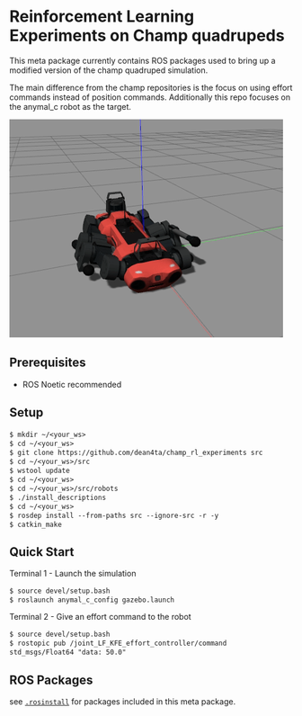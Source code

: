 # Reinforcement Learning Experiments on Champ quadrupeds

This meta package currently contains ROS packages used to bring up a modified version of the champ quadruped simulation.

The main difference from the champ repositories is the focus on using effort commands instead of position commands. Additionally this repo focuses on the anymal_c robot as the target.

![effort_command](images/effort_command.gif)

## Prerequisites

 - ROS Noetic recommended


## Setup
```shell
$ mkdir ~/<your_ws>
$ cd ~/<your_ws>
$ git clone https://github.com/dean4ta/champ_rl_experiments src
$ cd ~/<your_ws>/src
$ wstool update
$ cd ~/<your_ws>
$ cd ~/<your_ws>/src/robots
$ ./install_descriptions
$ cd ~/<your_ws>
$ rosdep install --from-paths src --ignore-src -r -y
$ catkin_make
```

## Quick Start

Terminal 1 - Launch the simulation
```shell
$ source devel/setup.bash
$ roslaunch anymal_c_config gazebo.launch
```

Terminal 2 - Give an effort command to the robot
```shell
$ source devel/setup.bash
$ rostopic pub /joint_LF_KFE_effort_controller/command std_msgs/Float64 "data: 50.0"
```

## ROS Packages
see [`.rosinstall`](.rosinstall) for packages included in this meta package.
